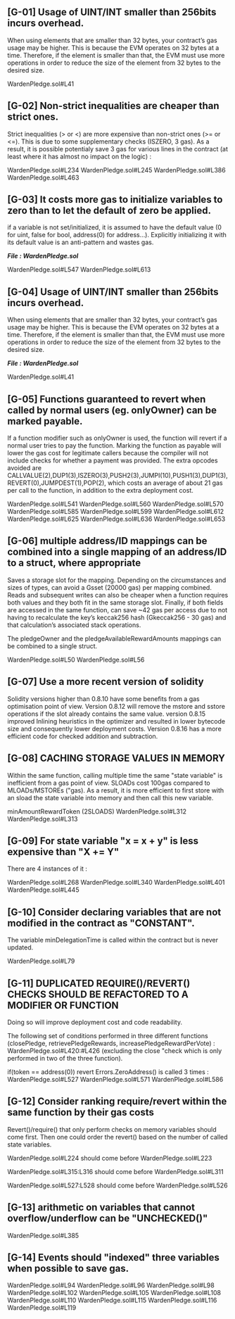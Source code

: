 ## [G-01] Usage of UINT/INT smaller than 256bits incurs overhead.

When using elements that are smaller than 32 bytes, your contract’s gas usage may be higher. This is because the EVM operates on 32 bytes at a time. Therefore, if the element is smaller than that, the EVM must use more operations in order to reduce the size of the element from 32 bytes to the desired size.

WardenPledge.sol#L41



## [G-02] Non-strict inequalities are cheaper than strict ones.

Strict inequalities (> or <) are more expensive than non-strict ones (>= or <=). This is due to some supplementary checks (ISZERO, 3 gas). As a result, it is possible potentialy save 3 gas for various lines in the contract (at least where it has almost no impact on the logic) :

WardenPledge.sol#L234
WardenPledge.sol#L245
WardenPledge.sol#L386
WardenPledge.sol#L463



## [G-03] It costs more gas to initialize variables to zero than to let the default of zero be applied.

if a variable is not set/initialized, it is assumed to have the default value (0 for uint, false for bool, address(0) for address…). Explicitly initializing it with its default value is an anti-pattern and wastes gas.

***File : WardenPledge.sol***

WardenPledge.sol#L547
WardenPledge.sol#L613



## [G-04] Usage of UINT/INT smaller than 256bits incurs overhead.

When using elements that are smaller than 32 bytes, your contract’s gas usage may be higher. This is because the EVM operates on 32 bytes at a time. Therefore, if the element is smaller than that, the EVM must use more operations in order to reduce the size of the element from 32 bytes to the desired size.

***File : WardenPledge.sol***

WardenPledge.sol#L41



## [G-05] Functions guaranteed to revert when called by normal users (eg. onlyOwner) can be marked payable.

If a function modifier such as onlyOwner is used, the function will revert if a normal user tries to pay the function. Marking the function as payable will lower the gas cost for legitimate callers because the compiler will not include checks for whether a payment was provided. The extra opcodes avoided are CALLVALUE(2),DUP1(3),ISZERO(3),PUSH2(3),JUMPI(10),PUSH1(3),DUP1(3),REVERT(0),JUMPDEST(1),POP(2), which costs an average of about 21 gas per call to the function, in addition to the extra deployment cost.

WardenPledge.sol#L541
WardenPledge.sol#L560
WardenPledge.sol#L570
WardenPledge.sol#L585
WardenPledge.sol#L599
WardenPledge.sol#L612
WardenPledge.sol#L625
WardenPledge.sol#L636
WardenPledge.sol#L653


## [G-06] multiple address/ID mappings can be combined into a single mapping of an address/ID to a struct, where appropriate

Saves a storage slot for the mapping. Depending on the circumstances and sizes of types, can avoid a Gsset (20000 gas) per mapping combined. Reads and subsequent writes can also be cheaper when a function requires both values and they both fit in the same storage slot. Finally, if both fields are accessed in the same function, can save ~42 gas per access due to not having to recalculate the key’s keccak256 hash (Gkeccak256 - 30 gas) and that calculation’s associated stack operations.

The pledgeOwner and the pledgeAvailableRewardAmounts mappings can be combined to a single struct.

WardenPledge.sol#L50
WardenPledge.sol#L56


## [G-07] Use a more recent version of solidity 

Solidity versions higher than 0.8.10 have some benefits from a gas optimisation point of view. Version 0.8.12 will remove the mstore and sstore operations if the slot already contains the same value. version 0.8.15 improved Inlining heuristics in the optimizer and resulted in lower bytecode size and consequently lower deployment costs. Version 0.8.16 has a more efficient code for checked addition and subtraction.


## [G-08] CACHING STORAGE VALUES IN MEMORY

Within the same function, calling multiple time the same "state variable" is inefficient from a gas point of view. SLOADs cost 100gas compared to MLOADs/MSTOREs ("gas). As a result, it is more efficient to first store with an sload the state variable into memory and then call this new variable. 

minAmountRewardToken (2SLOADS)
WardenPledge.sol#L312
WardenPledge.sol#L313


## [G-09] For state variable "x = x + y"  is less expensive than "X += Y"
 
There are 4 instances of it : 

WardenPledge.sol#L268
WardenPledge.sol#L340
WardenPledge.sol#L401
WardenPledge.sol#L445


## [G-10] Consider declaring variables that are not modified in the contract as "CONSTANT".

The variable minDelegationTime is called within the contract but is never updated.

WardenPledge.sol#L79

## [G-11] DUPLICATED REQUIRE()/REVERT() CHECKS SHOULD BE REFACTORED TO A MODIFIER OR FUNCTION

Doing so will improve deployment cost and code readability. 

The following set of conditions performed in three different functions (closePledge, retrievePledgeRewards, increasePledgeRewardPerVote) :
WardenPledge.sol#L420:#L426 (excluding the close "check which is only performed in two of the three function).


if(token == address(0)) revert Errors.ZeroAddress() is called 3 times : 
WardenPledge.sol#L527
WardenPledge.sol#L571
WardenPledge.sol#L586


## [G-12] Consider ranking require/revert within the same function by their gas costs 

Revert()/require() that only perform checks on memory variables should come first. Then one could order the revert() based on the number of called state variables.

WardenPledge.sol#L224 should come before WardenPledge.sol#L223

WardenPledge.sol#L315:L316 should come before WardenPledge.sol#L311

WardenPledge.sol#L527:L528 should come before WardenPledge.sol#L526


## [G-13] arithmetic on variables that cannot overflow/underflow can be "UNCHECKED()"

WardenPledge.sol#L385


## [G-14] Events should "indexed" three variables when possible to save gas.

WardenPledge.sol#L94
WardenPledge.sol#L96
WardenPledge.sol#L98
WardenPledge.sol#L102
WardenPledge.sol#L105
WardenPledge.sol#L108
WardenPledge.sol#L110
WardenPledge.sol#L115
WardenPledge.sol#L116
WardenPledge.sol#L119




